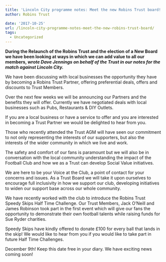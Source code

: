 ```yaml
---
title: 'Lincoln City programme notes: Meet the new Robins Trust board!'
author: Robins Trust

date: '2017-10-25'
url: /lincoln-city-programme-notes-meet-the-new-robins-trust-board/
tags:
  - Uncategorized
---
```


**During the Relaunch of the Robins Trust and the election of a New Board we have been looking at ways in which we can add value to all our members, _wrote Dave Jennings on behalf of the Trust in our notes for the match against Lincoln City._**

We have been discussing with local businesses the opportunity they have by becoming a Robins Trust Partner, offering preferential deals, offers and discounts to Trust Members.

Over the next few weeks we will be announcing our Partners and the benefits they will offer. Currently we have negotiated deals with local businesses such as Pubs, Restaurants & DIY Outlets.

If you are a local business or have a service to offer and you are interested in becoming a Trust Partner we would be delighted to hear from you.

Those who recently attended the Trust AGM will have seen our commitment to not only representing the interests of our supporters, but also the interests of the wider community in which we live and work.

The safety and comfort of our fans is paramount but we will also be in conversation with the local community understanding the impact of the Football Club and how we as a Trust can develop Social Value initiatives.

We are here to be your Voice at the Club, a point of contact for your concerns and issues. As a Trust Board we will take it upon ourselves to encourage full inclusivity in how we support our club, developing initiatives to widen our support base across our whole community.

We have recently worked with the club to introduce the Robins Trust Speedy Skips Half Time Challenge. Our Trust Members, Jack O&#8217;Neill and James Robinson took part in the first event which will give our fans the opportunity to demonstrate their own football talents while raising funds for Sue Ryder charities.

Speedy Skips have kindly offered to donate £100 for every ball that lands in the skip! We would like to hear from you if you would like to take part in future Half Time Challenges.

<span class="aBn" tabindex="0" data-term="goog_352121449"><span class="aQJ">December 9th</span></span>! Keep this date free in your diary. We have exciting news coming soon!
